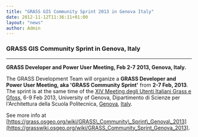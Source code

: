 ```yaml
---
title: "GRASS GIS Community Sprint 2013 in Genova Italy"
date: 2012-11-12T11:36:11+01:00
layout: "news"
author: Admin
---
```


### GRASS GIS Community Sprint in Genova, Italy

------------------------------------------------------------------------

**GRASS Developer and Power User Meeting, Feb 2-7 2013, Genova, Italy.**

The GRASS Development Team will organize a **GRASS Developer and Power
User Meeting, aka \'GRASS Community Sprint\'** from **2-7 Feb, 2013**.
The sprint is at the same time of the [XIV Meeting degli Utenti Italiani
Grass e Gfoss](http://geomorfolab.arch.unige.it/genova2013/), 6-9 Feb
2013, University of Genova, Dipartimento di Scienze per l\'Architettura
della Scuola Politecnica, [Genova](http://en.wikipedia.org/wiki/Genoa),
[Italy](http://en.wikipedia.org/wiki/Italy).

See more info at
[https://grass.osgeo.org/wiki/GRASS\_Community\_Sprint\_Genova\_2013](https://grasswiki.osgeo.org/wiki/GRASS_Community_Sprint_Genova_2013).

